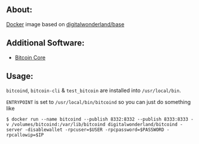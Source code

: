 ## About:

[Docker](http://www.docker.com/) image based on [digitalwonderland/base](https://registry.hub.docker.com/u/digitalwonderland/base/)

## Additional Software:

* [Bitcoin Core](https://bitcoin.org)

## Usage:

```bitcoind```, ```bitcoin-cli``` & ```test_bitcoin``` are installed into ```/usr/local/bin```.

```ENTRYPOINT``` is set to ```/usr/local/bin/bitcoind``` so you can just do something like

```
$ docker run --name bitcoind --publish 8332:8332 --publish 8333:8333 -v /volumes/bitcoind:/var/lib/bitcoind digitalwonderland/bitcoind -server -disablewallet -rpcuser=$USER -rpcpassword=$PASSWORD -rpcallowip=$IP
```
